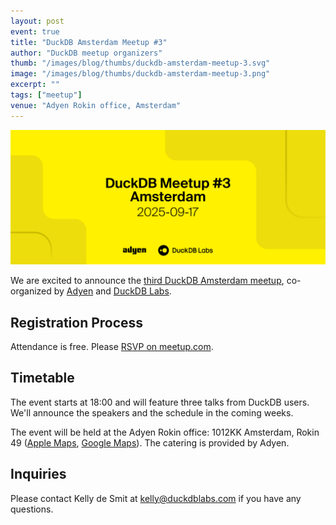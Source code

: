 ```yaml
---
layout: post
event: true
title: "DuckDB Amsterdam Meetup #3"
author: "DuckDB meetup organizers"
thumb: "/images/blog/thumbs/duckdb-amsterdam-meetup-3.svg"
image: "/images/blog/thumbs/duckdb-amsterdam-meetup-3.png"
excerpt: ""
tags: ["meetup"]
venue: "Adyen Rokin office, Amsterdam"
---
```


<img src="/images/blog/thumbs/duckdb-amsterdam-meetup-3.svg"
     alt="DuckDB Amsterdam Meetup Splashscreen"
     width="680"
     />

We are excited to announce the [third DuckDB Amsterdam meetup](https://www.meetup.com/duckdb/events/308780911/), co-organized by [Adyen](https://www.adyen.com/) and [DuckDB Labs](https://duckdblabs.com/).

## Registration Process

Attendance is free. Please [RSVP on meetup.com](https://www.meetup.com/duckdb/events/308780911/).

## Timetable

The event starts at 18:00 and will feature three talks from DuckDB users.
We'll announce the speakers and the schedule in the coming weeks.

<!--

| Time  | Title   | Presenter(s) | Slides |
|------:|:--------|:-------------|--------|
| 18:00 | _Venue opens_ | | |
| 19:30 | _Drinks and snacks by [Adyen](https://www.adyen.com/)_ | | |
-->

The event will be held at the Adyen Rokin office: 1012KK Amsterdam, Rokin 49 ([Apple Maps](https://maps.apple.com/place?address=Rokin%2049,%201012%20KK%20Amsterdam,%20Netherlands&coordinate=52.371375,4.893167&name=Adyen%20Rokin%20Office&place-id=I9267DC82A95CF006&map=explore), [Google Maps](https://maps.app.goo.gl/MCHMGtjFi7SD8QBb7)).
The catering is provided by Adyen.

## Inquiries

Please contact Kelly de Smit at [kelly@duckdblabs.com](mailto:kelly@duckdblabs.com) if you have any questions.
